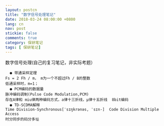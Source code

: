 ```yaml
---
layout: postcn
title: "数字信号处理笔记"
date: 2018-03-24 08:00:00 +0800
lang: cn
nav: post
stickie: false
comments: true
category: 保研笔记
tags: [ 保研笔记]
---
```


数字信号处理(自己的复习笔记，非实际考题）
<!-- more -->
```
  ● 带通采样定理
Fs = 2 Fh / m， m为一个不超过Fh / B的整数
低通采样时，m=1；
  ● PCM编码的数据量
脉冲编码调制(Pulse Code Modulation,PCM)
存在A律和 miu律两种编码方式，a律十三折线，μ律十五折线  8bit编码
  ● TD-SCDMA解释
Time Division-Synchronous[ˈsɪŋkrənəs, ˈsɪn-]  Code Division Multiple Access
时分同步的码分多址


```